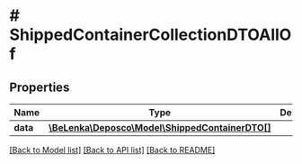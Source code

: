 # # ShippedContainerCollectionDTOAllOf

## Properties

Name | Type | Description | Notes
------------ | ------------- | ------------- | -------------
**data** | [**\BeLenka\Deposco\Model\ShippedContainerDTO[]**](ShippedContainerDTO.md) |  | [optional]

[[Back to Model list]](../../README.md#models) [[Back to API list]](../../README.md#endpoints) [[Back to README]](../../README.md)
